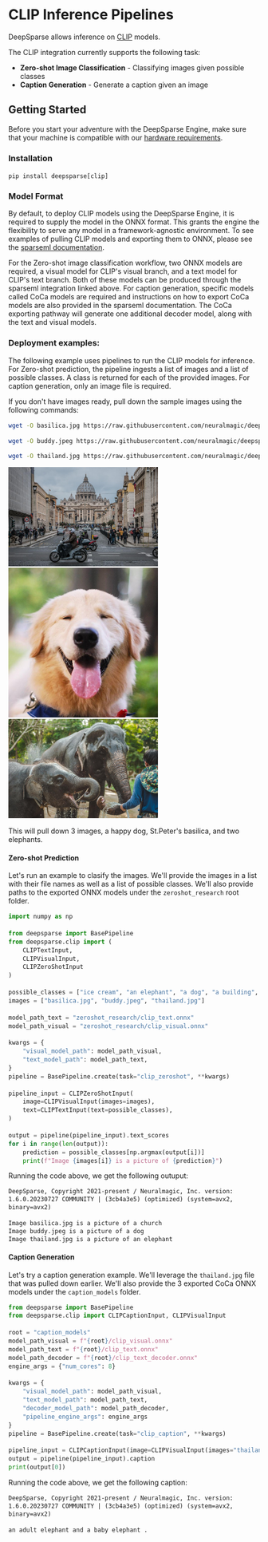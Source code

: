 # CLIP Inference Pipelines

DeepSparse allows inference on [CLIP](https://github.com/mlfoundations/open_clip) models.  

The CLIP integration currently supports the following task:
- **Zero-shot Image Classification** - Classifying images given possible classes
- **Caption Generation** - Generate a caption given an image

## Getting Started

Before you start your adventure with the DeepSparse Engine, make sure that your machine is compatible with our [hardware requirements](https://docs.neuralmagic.com/deepsparse/source/hardware.html).

### Installation
```pip install deepsparse[clip]```

### Model Format
By default, to deploy CLIP models using the DeepSparse Engine, it is required to supply the model in the ONNX format. This grants the engine the flexibility to serve any model in a framework-agnostic environment. To see examples of pulling CLIP models and exporting them to ONNX, please see the [sparseml documentation](https://github.com/neuralmagic/sparseml/tree/main/integrations/clip). 

For the Zero-shot image classification workflow, two ONNX models are required, a visual model for CLIP's visual branch, and a text model for CLIP's text branch. Both of these models can be produced through the sparseml integration linked above. For caption generation, specific models called CoCa models are required and instructions on how to export CoCa models are also provided in the sparseml documentation. The CoCa exporting pathway will generate one additional decoder model, along with the text and visual models.

### Deployment examples:
The following example uses pipelines to run the CLIP models for inference. For Zero-shot prediction, the pipeline ingests a list of images and a list of possible classes. A class is returned for each of the provided images. For caption generation, only an image file is required.

If you don't have images ready, pull down the sample images using the following commands:

```bash
wget -O basilica.jpg https://raw.githubusercontent.com/neuralmagic/deepsparse/main/src/deepsparse/yolo/sample_images/basilica.jpg
```

```bash
wget -O buddy.jpeg https://raw.githubusercontent.com/neuralmagic/deepsparse/main/tests/deepsparse/pipelines/sample_images/buddy.jpeg
```

```bash
wget -O thailand.jpg https://raw.githubusercontent.com/neuralmagic/deepsparse/main/src/deepsparse/yolact/sample_images/thailand.jpg
```

<p float="left">
  <img src="https://raw.githubusercontent.com/neuralmagic/deepsparse/main/src/deepsparse/yolo/sample_images/basilica.jpg" width="300" />
  <img src="https://raw.githubusercontent.com/neuralmagic/deepsparse/main/tests/deepsparse/pipelines/sample_images/buddy.jpeg" width="300" /> 
  <img src="https://raw.githubusercontent.com/neuralmagic/deepsparse/main/src/deepsparse/yolact/sample_images/thailand.jpg" width="300" />
</p>

This will pull down 3 images, a happy dog, St.Peter's basilica, and two elephants.

#### Zero-shot Prediction

Let's run an example to clasify the images. We'll provide the images in a list with their file names as well as a list of possible classes. We'll also provide paths to the exported ONNX models under the `zeroshot_research` root folder.

```python
import numpy as np

from deepsparse import BasePipeline
from deepsparse.clip import (
    CLIPTextInput,
    CLIPVisualInput,
    CLIPZeroShotInput
)

possible_classes = ["ice cream", "an elephant", "a dog", "a building", "a church"]
images = ["basilica.jpg", "buddy.jpeg", "thailand.jpg"]

model_path_text = "zeroshot_research/clip_text.onnx"
model_path_visual = "zeroshot_research/clip_visual.onnx"

kwargs = {
    "visual_model_path": model_path_visual,
    "text_model_path": model_path_text,
}
pipeline = BasePipeline.create(task="clip_zeroshot", **kwargs)

pipeline_input = CLIPZeroShotInput(
    image=CLIPVisualInput(images=images),
    text=CLIPTextInput(text=possible_classes),
)

output = pipeline(pipeline_input).text_scores
for i in range(len(output)):
    prediction = possible_classes[np.argmax(output[i])]
    print(f"Image {images[i]} is a picture of {prediction}")
```

Running the code above, we get the following outuput:

```
DeepSparse, Copyright 2021-present / Neuralmagic, Inc. version: 1.6.0.20230727 COMMUNITY | (3cb4a3e5) (optimized) (system=avx2, binary=avx2)

Image basilica.jpg is a picture of a church
Image buddy.jpeg is a picture of a dog
Image thailand.jpg is a picture of an elephant
```

#### Caption Generation
Let's try a caption generation example. We'll leverage the `thailand.jpg` file that was pulled down earlier. We'll also provide the 3 exported CoCa ONNX models under the `caption_models` folder.

```python
from deepsparse import BasePipeline
from deepsparse.clip import CLIPCaptionInput, CLIPVisualInput

root = "caption_models"
model_path_visual = f"{root}/clip_visual.onnx"
model_path_text = f"{root}/clip_text.onnx"
model_path_decoder = f"{root}/clip_text_decoder.onnx"
engine_args = {"num_cores": 8}

kwargs = {
    "visual_model_path": model_path_visual,
    "text_model_path": model_path_text,
    "decoder_model_path": model_path_decoder,
    "pipeline_engine_args": engine_args
}
pipeline = BasePipeline.create(task="clip_caption", **kwargs)

pipeline_input = CLIPCaptionInput(image=CLIPVisualInput(images="thailand.jpg"))
output = pipeline(pipeline_input).caption
print(output[0])
```
Running the code above, we get the following caption:

```
DeepSparse, Copyright 2021-present / Neuralmagic, Inc. version: 1.6.0.20230727 COMMUNITY | (3cb4a3e5) (optimized) (system=avx2, binary=avx2)

an adult elephant and a baby elephant .
```